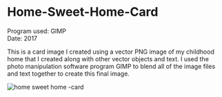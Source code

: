 # Home-Sweet-Home-Card

Program used: GIMP<br>
Date: 2017

This is a card image I created using a vector PNG image of my childhood home that I created along with other vector objects and text. I used the photo manipulation software program GIMP to blend all of the image files and text together to create this final image.

![home sweet home -card](https://user-images.githubusercontent.com/20212224/215648099-90b9dce4-5440-4196-9ec5-18cb89a26873.png)

